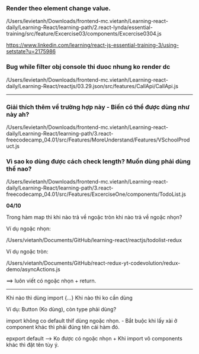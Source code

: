 ### Render theo element change value.
/Users/levietanh/Downloads/frontend-mc.vietanh/Learning-react-daily/Learning-React/learning-path/2.react-lynda/essential-training/src/feature/Excercise03/components/Excercise0304.js 

https://www.linkedin.com/learning/react-js-essential-training-3/using-setstate?u=2175986



### Bug while filter obj  console thi duoc nhung ko render dc

/Users/levietanh/Downloads/frontend-mc.vietanh/Learning-react-daily/Learning-React/reactjs/03.29.json/src/features/CallApi/CallApi.js

-------
### Giải thích thêm về trường hợp này - Biến có thể được dùng như này ah?

/Users/levietanh/Downloads/frontend-mc.vietanh/Learning-react-daily/Learning-React/learning-path/3.react-freecodecamp_04.01/src/Features/MoreUnderstand/Features/VSchoolProduct.js


### Vì sao ko dùng được cách check length? Muốn dùng phải dùng thế nao?

/Users/levietanh/Downloads/frontend-mc.vietanh/Learning-react-daily/Learning-React/learning-path/3.react-freecodecamp_04.01/src/Features/ExcerciseOne/components/TodoList.js


**04/10**

Trong hàm map thì khi nào trả về ngoặc tròn khi nào trả về ngoặc nhọn?

Ví dụ ngoặc nhọn:

/Users/vietanh/Documents/GitHub/learning-react/reactjs/todolist-redux

Ví dụ ngoặc tròn:

/Users/vietanh/Documents/GitHub/react-redux-yt-codevolution/redux-demo/asyncActions.js


==> luôn viết có ngoặc nhọn + return.

----
Khi nào thì dùng import {...} Khi nào thì ko cần dùng

Ví dụ: Button (Ko dùng), còn type phải dùng?

import không co default thif dùng ngoặc nhọn. - Bắt buộc khi lấy xài ở component khác thì phải đúng tên cái hàm đó.

epxport default --> Ko được có ngoặc nhọn + Khi import vô components khác thì đặt tên tùy ý.

